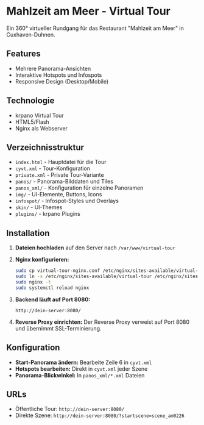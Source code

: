 # Mahlzeit am Meer - Virtual Tour

Ein 360° virtueller Rundgang für das Restaurant "Mahlzeit am Meer" in Cuxhaven-Duhnen.

## Features
- Mehrere Panorama-Ansichten
- Interaktive Hotspots und Infospots
- Responsive Design (Desktop/Mobile)

## Technologie
- krpano Virtual Tour
- HTML5/Flash
- Nginx als Webserver

## Verzeichnisstruktur
- `index.html` - Hauptdatei für die Tour
- `cyvt.xml` - Tour-Konfiguration
- `private.xml` - Private Tour-Variante
- `panos/` - Panorama-Bilddaten und Tiles
- `panos_xml/` - Konfiguration für einzelne Panoramen
- `img/` - UI-Elemente, Buttons, Icons
- `infospot/` - Infospot-Styles und Overlays
- `skin/` - UI-Themes
- `plugins/` - krpano Plugins

## Installation

1. **Dateien hochladen** auf den Server nach `/var/www/virtual-tour`

2. **Nginx konfigurieren:**
   ```bash
   sudo cp virtual-tour-nginx.conf /etc/nginx/sites-available/virtual-tour
   sudo ln -s /etc/nginx/sites-available/virtual-tour /etc/nginx/sites-enabled/
   sudo nginx -t
   sudo systemctl reload nginx
   ```

3. **Backend läuft auf Port 8080:**
   ```
   http://dein-server:8080/
   ```

4. **Reverse Proxy einrichten:**
   Der Reverse Proxy verweist auf Port 8080 und übernimmt SSL-Terminierung.

## Konfiguration

- **Start-Panorama ändern:** Bearbeite Zeile 6 in `cyvt.xml`
- **Hotspots bearbeiten:** Direkt in `cyvt.xml` jeder Szene
- **Panorama-Blickwinkel:** In `panos_xml/*.xml` Dateien

## URLs

- Öffentliche Tour: `http://dein-server:8080/`
- Direkte Szene: `http://dein-server:8080/?startscene=scene_am0226`